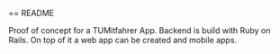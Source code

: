 == README

Proof of concept for a TUMitfahrer App. Backend is build with Ruby on Rails. On top of it a web app can be created and mobile apps.